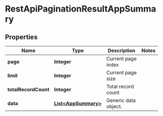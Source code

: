 
# RestApiPaginationResultAppSummary

## Properties
Name | Type | Description | Notes
------------ | ------------- | ------------- | -------------
**page** | **Integer** | Current page index | 
**limit** | **Integer** | Current page size | 
**totalRecordCount** | **Integer** | Total record count | 
**data** | [**List&lt;AppSummary&gt;**](AppSummary.md) | Generic data object. | 



